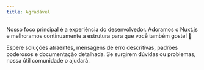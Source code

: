 ```yaml
---
title: Agradável
---
```

Nosso foco principal é a experiência do desenvolvedor. Adoramos o Nuxt.js e melhoramos continuamente a estrutura para que você também goste! 💚

Espere soluções atraentes, mensagens de erro descritivas, padrões poderosos e documentação detalhada. Se surgirem dúvidas ou problemas, nossa útil comunidade o ajudará.

<!-- Our main focus is the Developer Experience. We love Nuxt.js and continuously improve the framework so you love it too! 💚

Expect appealing solutions, descriptive error messages, powerful defaults and detailed documentation. If questions or problems come up, our helpful community will help you out. -->
